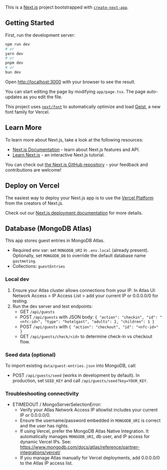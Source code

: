 This is a [Next.js](https://nextjs.org) project bootstrapped with [`create-next-app`](https://nextjs.org/docs/app/api-reference/cli/create-next-app).

## Getting Started

First, run the development server:

```bash
npm run dev
# or
yarn dev
# or
pnpm dev
# or
bun dev
```

Open [http://localhost:3000](http://localhost:3000) with your browser to see the result.

You can start editing the page by modifying `app/page.tsx`. The page auto-updates as you edit the file.

This project uses [`next/font`](https://nextjs.org/docs/app/building-your-application/optimizing/fonts) to automatically optimize and load [Geist](https://vercel.com/font), a new font family for Vercel.

## Learn More

To learn more about Next.js, take a look at the following resources:

- [Next.js Documentation](https://nextjs.org/docs) - learn about Next.js features and API.
- [Learn Next.js](https://nextjs.org/learn) - an interactive Next.js tutorial.

You can check out [the Next.js GitHub repository](https://github.com/vercel/next.js) - your feedback and contributions are welcome!

## Deploy on Vercel

The easiest way to deploy your Next.js app is to use the [Vercel Platform](https://vercel.com/new?utm_medium=default-template&filter=next.js&utm_source=create-next-app&utm_campaign=create-next-app-readme) from the creators of Next.js.

Check out our [Next.js deployment documentation](https://nextjs.org/docs/app/building-your-application/deploying) for more details.

## Database (MongoDB Atlas)

This app stores guest entries in MongoDB Atlas.

- Required env var: set `MONGODB_URI` in `.env.local` (already present). Optionally, set `MONGODB_DB` to override the default database name `gastmeting`.
- Collections: `guestEntries`

### Local dev

1. Ensure your Atlas cluster allows connections from your IP. In Atlas UI: Network Access > IP Access List > add your current IP or 0.0.0.0/0 for testing.
2. Run the dev server and test endpoints:
	 - GET `/api/guests`
	 - POST `/api/guests` with JSON body: `{ "action": "checkin", "id": "<nfc-id>", "type": "hotelgast", "adults": 2, "children": 1 }`
	 - POST `/api/guests` with `{ "action": "checkout", "id": "<nfc-id>" }`
	 - GET `/api/guests/check/<id>` to determine check-in vs checkout flow.

### Seed data (optional)

To import existing `data/guest-entries.json` into MongoDB, call:

- POST `/api/guests/seed` (works in development by default). In production, set `SEED_KEY` and call `/api/guests/seed?key=YOUR_KEY`.

### Troubleshooting connectivity

- ETIMEDOUT / MongoServerSelectionError:
	- Verify your Atlas Network Access IP allowlist includes your current IP or 0.0.0.0/0.
	- Ensure the username/password embedded in `MONGODB_URI` is correct and the user has rights.
	- If using Vercel, prefer the MongoDB Atlas Native Integration. It automatically manages `MONGODB_URI`, db user, and IP access for dynamic Vercel IPs. See: https://www.mongodb.com/docs/atlas/reference/partner-integrations/vercel/
	- If you manage Atlas manually for Vercel deployments, add 0.0.0.0/0 to the Atlas IP access list.
